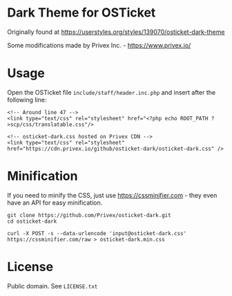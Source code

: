 # Dark Theme for OSTicket

Originally found at https://userstyles.org/styles/139070/osticket-dark-theme

Some modifications made by Privex Inc. - https://www.privex.io/


# Usage

Open the OSTicket file `include/staff/header.inc.php` and insert after the following line:

```
<!-- Around line 47 -->
<link type="text/css" rel="stylesheet" href="<?php echo ROOT_PATH ?>scp/css/translatable.css"/>

<!-- osticket-dark.css hosted on Privex CDN -->
<link type="text/css" rel="stylesheet" href="https://cdn.privex.io/github/osticket-dark/osticket-dark.css" />
```

# Minification

If you need to minify the CSS, just use https://cssminifier.com - they even have an API for easy minification.

```
git clone https://github.com/Privex/osticket-dark.git
cd osticket-dark

curl -X POST -s --data-urlencode 'input@osticket-dark.css' https://cssminifier.com/raw > osticket-dark.min.css
```


# License

Public domain. See `LICENSE.txt`


